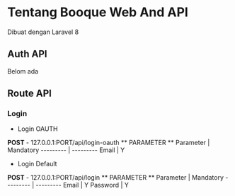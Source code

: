 # Tentang Booque Web And API
Dibuat dengan Laravel 8 

## Auth API
Belom ada

## Route API
### Login
- Login OAUTH

**POST** - 127.0.0.1:PORT/api/login-oauth
** PARAMETER **
Parameter | Mandatory
--------- | ---------
Email | Y

- Login Default

**POST** - 127.0.0.1:PORT/api/login
** PARAMETER **
Parameter | Mandatory
--------- | ---------
Email | Y
Password | Y
